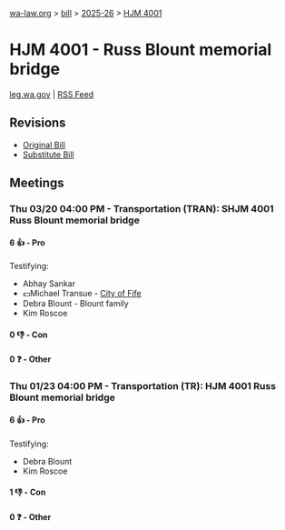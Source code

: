 [wa-law.org](/) > [bill](/bill/) > [2025-26](/bill/2025-26/) > [HJM 4001](/bill/2025-26/hjm/4001/)

# HJM 4001 - Russ Blount memorial bridge
[leg.wa.gov](https://app.leg.wa.gov/billsummary?BillNumber=4001&Year=2025&Initiative=false) | [RSS Feed](./rss.xml)

## Revisions
* [Original Bill](1/)
* [Substitute Bill](S/)

## Meetings
### Thu 03/20 04:00 PM - Transportation (TRAN): SHJM 4001 Russ Blount memorial bridge
#### 6 👍 - Pro
Testifying:
* Abhay Sankar
* 💵Michael Transue - [City of Fife](/org/city_of_fife/)
* Debra Blount - Blount family
* Kim Roscoe

#### 0 👎 - Con

#### 0 ❓ - Other

### Thu 01/23 04:00 PM - Transportation (TR): HJM 4001 Russ Blount memorial bridge
#### 6 👍 - Pro
Testifying:
* Debra Blount
* Kim Roscoe

#### 1 👎 - Con

#### 0 ❓ - Other
